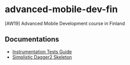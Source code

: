 # advanced-mobile-dev-fin
[AW19] Advanced Mobile Development course in Finland

## Documentations

* [Instrumentation Tests Guide](https://bitfis.github.io/advanced-mobile-dev-fin/docs/instrumented-tests-guide.html)
* [Simplistic Dagger2 Skeleton](https://bitfis.github.io/advanced-mobile-dev-fin/docs/simple-dagger-skeleton.html)
